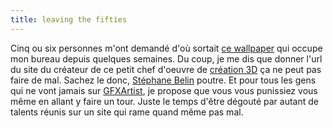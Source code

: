```yaml
---
title: leaving the fifties
---
```


Cinq ou six personnes m'ont demandé d'où sortait [ce
wallpaper](./tmp/fifties.jpg) qui occupe mon bureau depuis quelques semaines.
Du coup, je me dis que donner l'url du site du créateur de ce petit chef
d'oeuvre de [création 3D](./tmp/fifties-w.jpg) ça ne peut pas faire de mal.
Sachez le donc, [Stéphane Belin](http://www.stephanebelin.com/) poutre. Et
pour tous les gens qui ne vont jamais sur
[GFXArtist](http://www.gfxartist.com), je propose que vous vous punissiez vous
même en allant y faire un tour. Juste le temps d'être dégouté par autant de
talents réunis sur un site qui rame quand même pas mal.

